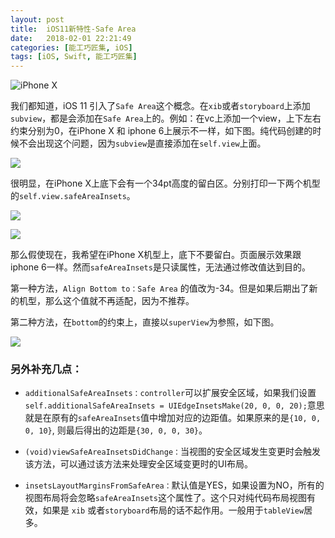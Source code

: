 ```yaml
---
layout: post
title:  iOS11新特性-Safe Area
date:   2018-02-01 22:21:49
categories: [能工巧匠集, iOS]
tags: [iOS, Swift, 能工巧匠集]
---
```



![iPhone X ](https://ws1.sinaimg.cn/large/006tNc79ly1fz4yshtporj30rs0o3qag.jpg)

我们都知道，iOS 11 引入了`Safe Area`这个概念。在`xib`或者`storyboard`上添加`subview`，都是会添加在`Safe Area`上的。例如：在vc上添加一个view，上下左右约束分别为0，在iPhone X 和 iphone 6上展示不一样，如下图。纯代码创建的时候不会出现这个问题，因为`subview`是直接添加在`self.view`上面。


![](https://ws4.sinaimg.cn/large/006tNc79ly1fz4yso54kxj30rs0r7gm6.jpg)


很明显，在iPhone X上底下会有一个34pt高度的留白区。分别打印一下两个机型的`self.view.safeAreaInsets`。

![](https://ws1.sinaimg.cn/large/006tNc79ly1fz4yw91a0hj30rs02hjrm.jpg)

![](https://ws3.sinaimg.cn/large/006tNc79ly1fz4ywc9um3j30rs02pdg3.jpg)

那么假使现在，我希望在iPhone X机型上，底下不要留白。页面展示效果跟iphone 6一样。然而`safeAreaInsets`是只读属性，无法通过修改值达到目的。


第一种方法，`Align Bottom to：Safe Area` 的值改为-34。但是如果后期出了新的机型，那么这个值就不再适配，因为不推荐。


第二种方法，在`bottom`的约束上，直接以`superView`为参照，如下图。

![](https://ws3.sinaimg.cn/large/006tNc79ly1fz4ysppej9j30rs0e9jvb.jpg)


### 另外补充几点：

- `additionalSafeAreaInsets：controller`可以扩展安全区域，如果我们设置`self.additionalSafeAreaInsets = UIEdgeInsetsMake(20, 0, 0, 20);`意思就是在原有的`safeAreaInsets`值中增加对应的边距值。如果原来的是`{10, 0, 0, 10}`, 则最后得出的边距是`{30, 0, 0, 30}`。

- `(void)viewSafeAreaInsetsDidChange：`当视图的安全区域发生变更时会触发该方法，可以通过该方法来处理安全区域变更时的UI布局。

- `insetsLayoutMarginsFromSafeArea：`默认值是YES，如果设置为NO，所有的视图布局将会忽略`safeAreaInsets`这个属性了。这个只对纯代码布局视图有效，如果是 `xib` 或者`storyboard`布局的话不起作用。一般用于`tableView`居多。